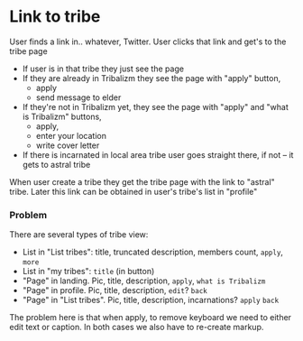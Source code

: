 # Link to tribe

User finds a link in.. whatever, Twitter. User clicks that link and get's to the tribe page

-   If user is in that tribe they just see the page
-   If they are already in Tribalizm they see the page with "apply" button,
    -   apply
    -   send message to elder
-   If they're not in Tribalizm yet, they see the page with "apply" and "what is Tribalizm" buttons,
    -   apply,
    -   enter your location
    -   write cover letter
-   If there is incarnated in local area tribe user goes straight there, if not – it gets to astral tribe

When user create a tribe they get the tribe page with the link to "astral" tribe.
Later this link can be obtained in user's tribe's list in "profile"

### Problem

There are several types of tribe view:

-   List in "List tribes": title, truncated description, members count, `apply`, `more`
-   List in "my tribes": `title` (in button)
-   "Page" in landing. Pic, title, description, `apply`, `what is Tribalizm`
-   "Page" in profile. Pic, title, description, `edit`? `back`
-   "Page" in "List tribes". Pic, title, description, incarnations? `apply` `back`

The problem here is that when apply, to remove keyboard we need to either edit text or caption.
In both cases we also have to re-create markup.
